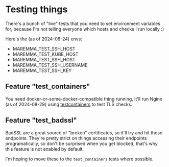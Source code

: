 # Testing things

There's a bunch of "live" tests that you need to set environment variables for, because I'm not telling everyone which hosts and checks I run locally :)

Here's the (as of 2024-08-24) envs:

- MAREMMA_TEST_SSH_HOST
- MAREMMA_TEST_KUBE_HOST
- MAREMMA_TEST_SSH_HOST
- MAREMMA_TEST_SSH_USERNAME
- MAREMMA_TEST_SSH_KEY

## Feature "test_containers"

You need docker-or-some-docker-compatible thing running, it'll run Nginx (as of 2024-08-29) using [testcontainers](https://crates.io/crates/testcontainers) to test TLS checks.

## Feature "test_badssl"

BadSSL are a great source of "broken" certificates, so it'll try and hit those endpoints. They're pretty strict on things accessing their endpoints programatically, so don't be surprised when you get blocked, that's why this feature is not enabled by default.

I'm hoping to move these to the `test_containers` tests where possible.
